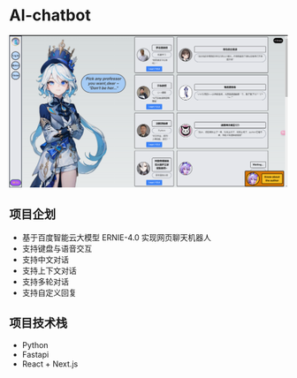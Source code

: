 # AI-chatbot

![alt text](ShowPage.png)

## 项目企划

- 基于百度智能云大模型 ERNIE-4.0 实现网页聊天机器人
- 支持键盘与语音交互
- 支持中文对话
- 支持上下文对话
- 支持多轮对话
- 支持自定义回复

## 项目技术栈

- Python
- Fastapi
- React + Next.js
